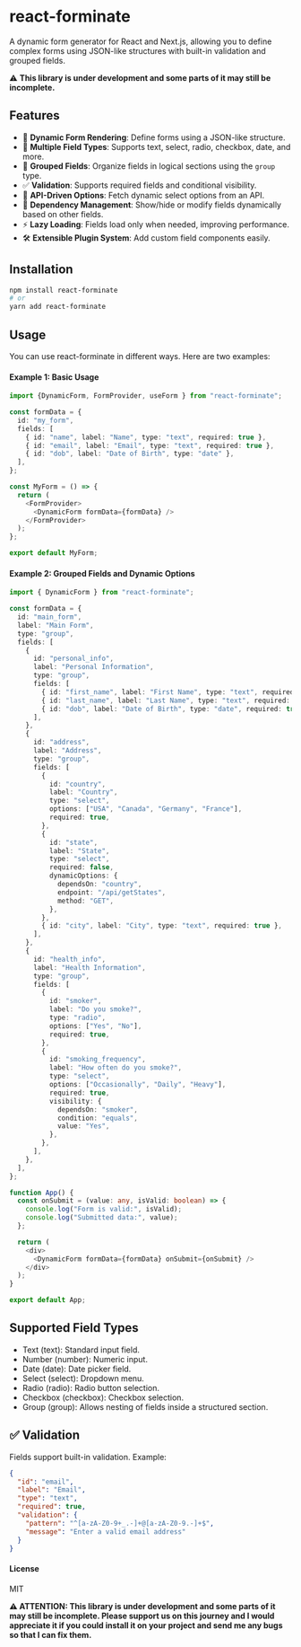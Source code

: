 # react-forminate

A dynamic form generator for React and Next.js, allowing you to define complex forms using JSON-like structures with built-in validation and grouped fields.

⚠️ **This library is under development and some parts of it may still be incomplete.**

## Features

- 🚀 **Dynamic Form Rendering**: Define forms using a JSON-like structure.
- 📝 **Multiple Field Types**: Supports text, select, radio, checkbox, date, and more.
- 📂 **Grouped Fields**: Organize fields in logical sections using the `group` type.
- ✅ **Validation**: Supports required fields and conditional visibility.
- 📡 **API-Driven Options**: Fetch dynamic select options from an API.
- 🔄 **Dependency Management**: Show/hide or modify fields dynamically based on other fields.
- ⚡ **Lazy Loading**: Fields load only when needed, improving performance.
- 🛠 **Extensible Plugin System**: Add custom field components easily.

## Installation

```sh
npm install react-forminate
# or
yarn add react-forminate
```

## Usage

You can use react-forminate in different ways. Here are two examples:

#### Example 1: Basic Usage

```ts
import {DynamicForm, FormProvider, useForm } from "react-forminate";

const formData = {
  id: "my_form",
  fields: [
    { id: "name", label: "Name", type: "text", required: true },
    { id: "email", label: "Email", type: "text", required: true },
    { id: "dob", label: "Date of Birth", type: "date" },
  ],
};

const MyForm = () => {
  return (
    <FormProvider>
      <DynamicForm formData={formData} />
    </FormProvider>
  );
};

export default MyForm;
```

#### Example 2: Grouped Fields and Dynamic Options

```ts
import { DynamicForm } from "react-forminate";

const formData = {
  id: "main_form",
  label: "Main Form",
  type: "group",
  fields: [
    {
      id: "personal_info",
      label: "Personal Information",
      type: "group",
      fields: [
        { id: "first_name", label: "First Name", type: "text", required: true },
        { id: "last_name", label: "Last Name", type: "text", required: true },
        { id: "dob", label: "Date of Birth", type: "date", required: true },
      ],
    },
    {
      id: "address",
      label: "Address",
      type: "group",
      fields: [
        {
          id: "country",
          label: "Country",
          type: "select",
          options: ["USA", "Canada", "Germany", "France"],
          required: true,
        },
        {
          id: "state",
          label: "State",
          type: "select",
          required: false,
          dynamicOptions: {
            dependsOn: "country",
            endpoint: "/api/getStates",
            method: "GET",
          },
        },
        { id: "city", label: "City", type: "text", required: true },
      ],
    },
    {
      id: "health_info",
      label: "Health Information",
      type: "group",
      fields: [
        {
          id: "smoker",
          label: "Do you smoke?",
          type: "radio",
          options: ["Yes", "No"],
          required: true,
        },
        {
          id: "smoking_frequency",
          label: "How often do you smoke?",
          type: "select",
          options: ["Occasionally", "Daily", "Heavy"],
          required: true,
          visibility: {
            dependsOn: "smoker",
            condition: "equals",
            value: "Yes",
          },
        },
      ],
    },
  ],
};

function App() {
  const onSubmit = (value: any, isValid: boolean) => {
    console.log("Form is valid:", isValid);
    console.log("Submitted data:", value);
  };

  return (
    <div>
      <DynamicForm formData={formData} onSubmit={onSubmit} />
    </div>
  );
}

export default App;
```

## Supported Field Types

- Text (text): Standard input field.
- Number (number): Numeric input.
- Date (date): Date picker field.
- Select (select): Dropdown menu.
- Radio (radio): Radio button selection.
- Checkbox (checkbox): Checkbox selection.
- Group (group): Allows nesting of fields inside a structured section.

## ✅ Validation

Fields support built-in validation. Example:

```json
{
  "id": "email",
  "label": "Email",
  "type": "text",
  "required": true,
  "validation": {
    "pattern": "^[a-zA-Z0-9+_.-]+@[a-zA-Z0-9.-]+$",
    "message": "Enter a valid email address"
  }
}
```

#### License

MIT

**⚠️ ATTENTION: This library is under development and some parts of it may still be incomplete. Please support us on this journey and I would appreciate it if you could install it on your project and send me any bugs so that I can fix them.**
